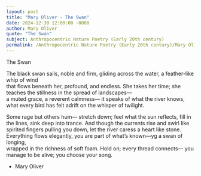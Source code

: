 ```yaml
---
layout: post
title: "Mary Oliver - The Swan"
date: 2024-12-30 12:00:00 -0000
author: Mary Oliver
quote: "The Swan"
subject: Anthropocentric Nature Poetry (Early 20th century)
permalink: /Anthropocentric Nature Poetry (Early 20th century)/Mary Oliver/Mary Oliver - The Swan
---
```


The Swan

The black swan sails,
noble and firm, gliding across the water, 
a feather-like whip of wind  
that flows beneath her, profound, and endless. 
She takes her time; she teaches the stillness 
in the spread of landscapes—  
a muted grace, a reverent calmness— 
it speaks of what the river knows, 
what every bird has felt 
adrift on the whisper of twilight. 

Some rage but others hum—
stretch down; feel what the sun reflects, 
fill in the lines, sink deep into trance. 
And though the currents rise and swirl 
like spirited fingers pulling you down, 
let the river caress a heart like stone. 
Everything flows elegantly, 
you are part of what’s known—yg
a swan of longing,  
wrapped in the richness of soft foam. 
Hold on; every thread connects— 
you manage to be alive; 
you choose your song.


- Mary Oliver
